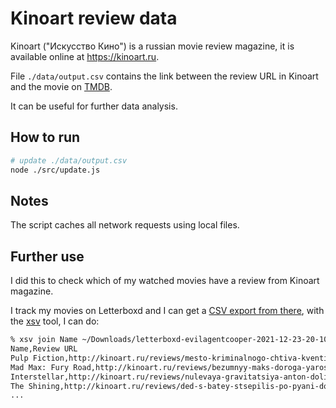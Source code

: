 # Kinoart review data

Kinoart ("Искусство Кино") is a russian movie review magazine, it is available online at https://kinoart.ru.

File `./data/output.csv` contains the link between the review URL in Kinoart and the movie on [TMDB](https://www.themoviedb.org).

It can be useful for further data analysis.

## How to run

```bash
# update ./data/output.csv
node ./src/update.js
```

## Notes

The script caches all network requests using local files.

## Further use

I did this to check which of my watched movies have a review from Kinoart magazine.

I track my movies on Letterboxd and I can get a [CSV export from there](https://letterboxd.com/settings/data/), with the [xsv](https://github.com/BurntSushi/xsv) tool, I can do:

```bash
% xsv join Name ~/Downloads/letterboxd-evilagentcooper-2021-12-23-20-10-utc/watched.csv Title ./data/output.csv | xsv select 'Name,Review URL'
Name,Review URL
Pulp Fiction,http://kinoart.ru/reviews/mesto-kriminalnogo-chtiva-kventina-tarantino-v-kinematografe-1990-h
Mad Max: Fury Road,http://kinoart.ru/reviews/bezumnyy-maks-doroga-yarosti-pyat-let-nazad-vyshel-film-kotoryy-podvel-nas-k-vratam-valgally
Interstellar,http://kinoart.ru/reviews/nulevaya-gravitatsiya-anton-dolin-o-filme-interstellar-kristofera-nolana
The Shining,http://kinoart.ru/reviews/ded-s-batey-stsepilis-po-pyani-doktor-son-po-stivenu-kingu-za-i-protiv
...
```
